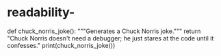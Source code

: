 # readability-
def chuck_norris_joke():     """Generates a Chuck Norris joke."""     return "Chuck Norris doesn't need a debugger; he just stares at the code until it confesses."  print(chuck_norris_joke())
